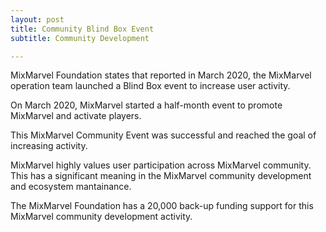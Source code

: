 ```yaml
---
layout: post
title: Community Blind Box Event 
subtitle: Community Development 

---
```


MixMarvel Foundation states that reported in March 2020, the MixMarvel operation team launched a Blind Box event to increase user activity. 

On March 2020, MixMarvel started a half-month event to promote MixMarvel and activate players.

This MixMarvel Community Event was successful and reached the goal of increasing activity. 

MixMarvel highly values user participation across MixMarvel community. This has a significant meaning in the MixMarvel community development and ecosystem mantainance. 

The MixMarvel Foundation has a 20,000 back-up funding support for this MixMarvel community development activity. 

